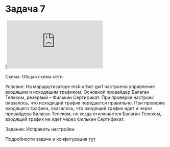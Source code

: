 # Задача 7

[![](https://dan4i4ek.info/src/61.html)

Схема: Общая схема сети

Условие: На маршрутизаторе msk-arbat-gw1 настроено управление входящим и исходящим трафиком. Основной провайдер Балаган Телеком, резервый – Филькин Сертификат. При проверке настроек оказалось, что исходящий трафик передается правильно. При проверке входящего трафика, оказалось, что входящий трафик идет и через провайдера Балаган Телеком, но когда отключается Балаган Телеком, входящий трафик не идет через Филькин Сертификат.

Задание: Исправить настройки.

Подробности задачи и конфигурация [тут](https://linkmeup.ru/blog/61.html)

